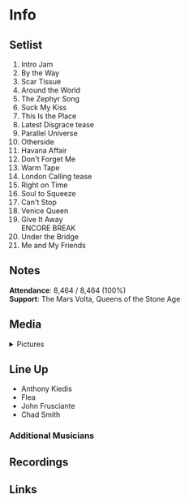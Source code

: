 # Info

## Setlist

1. Intro Jam
2. By the Way
3. Scar Tissue
4. Around the World
5. The Zephyr Song
6. Suck My Kiss
7. This Is the Place
8. Latest Disgrace tease
9. Parallel Universe
10. Otherside
11. Havana Affair
12. Don't Forget Me
13. Warm Tape
14. London Calling tease
15. Right on Time
16. Soul to Squeeze
17. Can't Stop
18. Venice Queen
19. Give It Away
<br> ENCORE BREAK
20. Under the Bridge
21. Me and My Friends

## Notes

**Attendance**: 8,464 / 8,464 (100%)
<br>
**Support**: The Mars Volta, Queens of the Stone Age

## Media 

<details>
  <summary>Pictures</summary>
  <!--<img alt="Setlist" title="Setlist" src="_.jpg" height="200" />-->
</details>

## Line Up

* Anthony Kiedis
* Flea
* John Frusciante
* Chad Smith

### Additional Musicians

## Recordings

## Links

